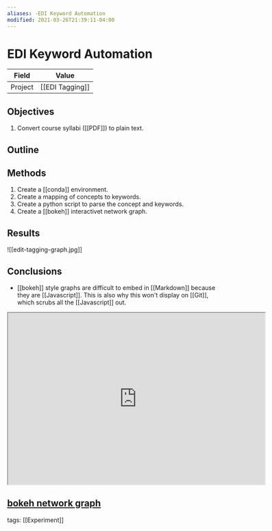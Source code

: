```yaml
---
aliases: -EDI Keyword Automation
modified: 2021-03-26T21:39:11-04:00
---
```


# EDI Keyword Automation

| Field   | Value |
| ------- | ----- |
| Project | [[EDI Tagging]]   | 


## Objectives

1. Convert course syllabi ([[PDF]]) to plain text.

## Outline

## Methods

1. Create a [[conda]] environment.
1. Create a mapping of concepts to keywords.
1. Create a python script to parse the concept and keywords.
1. Create a [[bokeh]] interactivet network graph.

## Results

![[edit-tagging-graph.jpg]]
	
## Conclusions

- [[bokeh]] style graphs are difficult to embed in [[Markdown]] because they are [[Javascript]]. This is also why this won't display on [[Git]], which scrubs all the [[Javascript]] out.

<iframe id="igraph" scrolling="no" seamless="seamless" src="https://ktmeaton.github.io/edi-tagging/edi-tagging-graph.html" width=600px height=400px ></iframe>
</div>

[bokeh network graph](https://ktmeaton.github.io/edi-tagging/edi-tagging-graph.html)
---

tags: [[Experiment]]